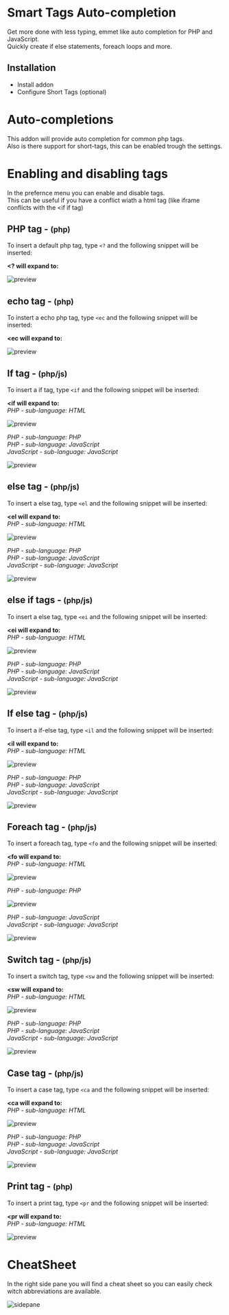 # Smart Tags Auto-completion
Get more done with less typing, emmet like auto completion for PHP and JavaScript.  
Quickly create if else statements, foreach loops and more.

## Installation
 * Install addon
 * Configure Short Tags (optional)

# Auto-completions
This addon will provide auto completion for common php tags.  
Also is there support for short-tags, this can be enabled trough the settings.

# Enabling and disabling tags  
In the prefernce menu you can enable and disable tags.  
This can be useful if you have a conflict wiath a html tag (like iframe conflicts with the <if if tag)

## PHP tag - <small>(php)</small>
To insert a default php tag, type `<?` and the following snippet will be inserted:

**<? will expand to:**

![preview](php-tag.gif)

## echo tag - <small>(php)</small>
To instert a echo php tag, type `<ec` and the following snippet will be inserted:

**<ec will expand to:**

![preview](echo-tag.gif)

## If tag - <small>(php/js)</small>
To insert a if tag, type `<if` and the following snippet will be inserted:

**<if will expand to:**  
*PHP - sub-language: HTML*

![preview](if-tag.gif)

*PHP - sub-language: PHP*  
*PHP - sub-language: JavaScript*  
*JavaScript - sub-language: JavaScript*

![preview](if-tag-php-js.gif)

## else tag - <small>(php/js)</small>
To insert a else tag, type `<el` and the following snippet will be inserted:

**<el will expand to:**  
*PHP - sub-language: HTML*

![preview](esle-tag.gif)

*PHP - sub-language: PHP*  
*PHP - sub-language: JavaScript*  
*JavaScript - sub-language: JavaScript*

![preview](esle-tag-php-js.gif)

## else if tags - <small>(php/js)</small>
To insert a else tag, type `<ei` and the following snippet will be inserted:

**<ei will expand to:**  
*PHP - sub-language: HTML*

![preview](else-if-tag.gif)

*PHP - sub-language: PHP*  
*PHP - sub-language: JavaScript*  
*JavaScript - sub-language: JavaScript*

![preview](else-if-tag-php-js.gif)

## If else tag - <small>(php/js)</small>
To insert a if-else tag, type `<il` and the following snippet will be inserted:

**<il will expand to:**  
*PHP - sub-language: HTML*

![preview](if-else-tag.gif)

*PHP - sub-language: PHP*  
*PHP - sub-language: JavaScript*  
*JavaScript - sub-language: JavaScript*  

![preview](if-else-tag-php-js.gif)

## Foreach tag - <small>(php/js)</small>
To insert a foreach tag, type `<fo` and the following snippet will be inserted:

**<fo will expand to:**  
*PHP - sub-language: HTML*

![preview](foreach-tag-html.gif)

*PHP - sub-language: PHP*

![preview](foreach-tag.gif)

*PHP - sub-language: JavaScript*  
*JavaScript - sub-language: JavaScript*

![preview](foreach-tag-js.gif)

## Switch tag - <small>(php/js)</small>
To insert a switch tag, type `<sw` and the following snippet will be inserted:

**<sw will expand to:**  
*PHP - sub-language: HTML*

![preview](switch-tag.gif)

*PHP - sub-language: PHP*  
*PHP - sub-language: JavaScript*  
*JavaScript - sub-language: JavaScript*

![preview](switch-tag-php-js.gif)

## Case tag - <small>(php/js)</small>
To insert a case tag, type `<ca` and the following snippet will be inserted:

**<ca will expand to:**  
*PHP - sub-language: HTML*

![preview](case-tag.gif)

*PHP - sub-language: PHP*  
*PHP - sub-language: JavaScript*  
*JavaScript - sub-language: JavaScript*

![preview](case-tag-php-js.gif)

## Print tag - <small>(php)</small>
To insert a print tag, type `<pr` and the following snippet will be inserted:

**<pr will expand to:**  
*PHP - sub-language: HTML*

![preview](print-tag.gif)

# CheatSheet
In the right side pane you will find a cheat sheet so you can easily check witch abbreviations are available.

![sidepane](sidepane.jpg)